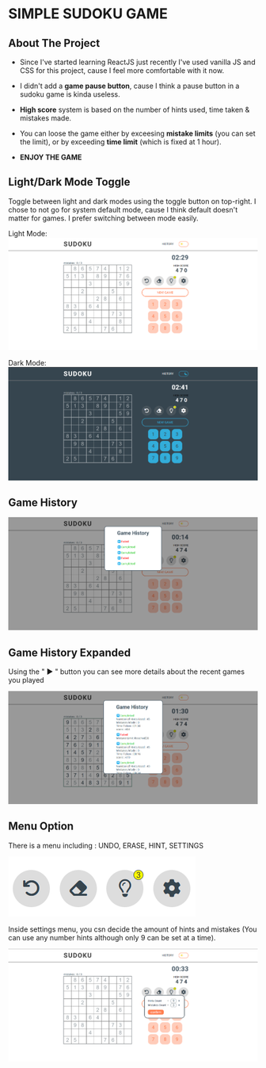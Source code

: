 # SIMPLE SUDOKU GAME

## About The Project
* Since I've started learning ReactJS just recently I've used vanilla JS and CSS for this project, cause I feel more comfortable with it now.

* I didn't add a **game pause button**, cause I think a pause button in a sudoku game is kinda useless.
* **High score** system is based on the number of hints used, time taken & mistakes made.
* You can loose the game either by exceesing **mistake limits** (you can set the limit), or by exceeding **time limit** (which is fixed at 1 hour).
* **ENJOY THE GAME**


## Light/Dark Mode Toggle

Toggle between light and dark modes using the toggle button on top-right.
I chose to not go for system default mode, cause I think default doesn't matter for games. I prefer switching between mode easily.

Light Mode: ![alt text](screen_shots/Light%20mode.png)

Dark Mode:  ![alt text](screen_shots/Dark%20mode.png)


## Game History

![alt text](screen_shots/Game%20history%20modal.png)


## Game History Expanded

Using the " ▶️ " button you can see more details about the recent games you played

![alt text](screen_shots/Game%20history%20expanded%20view.png)


## Menu Option

There is a menu including : UNDO, ERASE, HINT, SETTINGS

![alt text](screen_shots/Menu.png)

Inside settings menu, you csn decide the amount of hints and mistakes (You can use any number hints although only 9 can be set at a time).

![alt text](screen_shots/Settings%20menu.png)